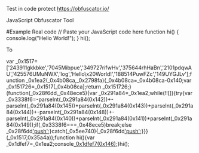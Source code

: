 Test in code protect
https://obfuscator.io/

JavaScript Obfuscator Tool

#Example
Real code 
// Paste your JavaScript code here
function hi() {
  console.log("Hello World!");
}
hi();

To

var _0x1517=['243911gkkbke','7045Mibpue','349727rifwHv','375644rhHaBn','2101pdqwAU','425576UMuNWX','log','Hello\x20World!','188514PuwFZc','149UYGJLv'];function _0x1ea2(_0x4b08ca,_0x2798fa){_0x4b08ca=_0x4b08ca-0x140;var _0x151726=_0x1517[_0x4b08ca];return _0x151726;}(function(_0x28f6dd,_0x48ece5){var _0x291a84=_0x1ea2;while(!![]){try{var _0x3338f6=-parseInt(_0x291a84(0x142))+-parseInt(_0x291a84(0x145))+parseInt(_0x291a84(0x143))+parseInt(_0x291a84(0x144))+-parseInt(_0x291a84(0x148))+-parseInt(_0x291a84(0x140))+parseInt(_0x291a84(0x141))*parseInt(_0x291a84(0x149));if(_0x3338f6===_0x48ece5)break;else _0x28f6dd['push'](_0x28f6dd['shift']());}catch(_0x5ee740){_0x28f6dd['push'](_0x28f6dd['shift']());}}}(_0x1517,0x35a4a));function hi(){var _0x1dfef7=_0x1ea2;console[_0x1dfef7(0x146)](_0x1dfef7(0x147));}hi();
